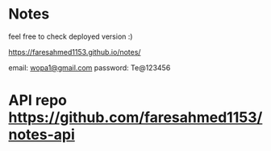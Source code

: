 # Notes



feel free to check deployed version :)

https://faresahmed1153.github.io/notes/

email: wopa1@gmail.com password: Te@123456

# API repo  https://github.com/faresahmed1153/notes-api
